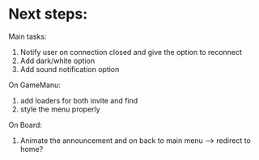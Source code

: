 # Next steps:


Main tasks:
1. Notify user on connection closed and give the option to reconnect
2. Add dark/white option
3. Add sound notification option

On GameManu:  
1. add loaders for both invite and find
2. style the menu properly


On Board:  
1. Animate the announcement and on back to main menu --> redirect to home?


